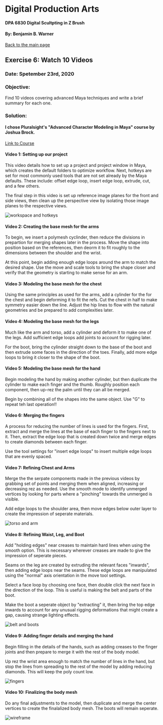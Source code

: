 # Digital Production Arts
#### DPA 6830 Digital Scultpting in Z Brush
#### By: Benjamin B. Warner

[Back to the main page](https://benwarnerdigitalarts.github.io/3Dworks/)

## Exercise 6: Watch 10 Videos
### Date: Spetember 23rd, 2020

### Objective:
Find 10 videos covering advanced Maya techniques and write a brief summary for each one.

### Solution:
#### I chose Pluralsight's "Advanced Character Modeling in Maya" course by Joshua Brock.

[Link to Course](https://app.pluralsight.com/library/courses/advanced-char-modeling-maya-2398/table-of-contents)

#### Video 1: Setting up our project

This video details how to set up a project and project window in Maya, which creates the default folders to optimize workflow.  Next, hotkeys are set for most commonly used tools that are not set already by the Maya defaults.  These include: offset edge loop, insert edge loop, extrude, cut, and a few others.

The final step in this video is set up reference image planes for the front and side views, then clean up the perspective view by isolating those image planes to the respective views.

![workspace and hotkeys](https://benwarnerdigitalarts.github.io/3Dworks/dpa8070/watch10videos/images/workspaceAndHotkeys.PNG)

#### Video 2: Creating the base mesh for the arms

To begin, we insert a polymesh cyclinder, then reduce the divisions in prepartion for merging shapes later in the process.  Move the shape into position based on the references, then deorm it to fit roughly to the dimensions between the shoulder and the wrist.

At this point, begin adding enough edge loops around the arm to match the desired shape.  Use the move and scale tools to bring the shape closer and verify that the geometry is starting to make sense for an arm.

#### Video 3: Modeling the base mesh for the chest

Using the same principles as used for the arms, add a cylinder for the for the chest and begin deforming it to fit the refs.  Cut the chest in half to make symmetry easier down the line.  Adjust the hip lines to flow with the natural geometries and be prepared to add complexities later.

#### Video 4: Modeling the base mesh for the legs

Much like the arm and torso, add a cylinder and deform it to make one of the legs.  Add sufficient edge loops add joints to account for rigging later.

For the boot, bring the cylinder straight down to the base of the boot and then extrude some faces in the direction of the toes.  Finally, add more edge loops to bring it closer to the shape of the boot.

#### Video 5: Modeling the base mesh for the hand

Begin modeling the hand by making another cylinder, but then duplicate the cylinder to make each finger and the thumb.  Roughly position each component, then up-rez the palm until they can all be merged.

Begin by combining all of the shapes into the same object. Use "G" to repeat teh last operation!!

#### Video 6: Merging the fingers

A process for reducing the number of lines is used for the fingers.  First, extract and merge the lines at the base of each finger to the fingers next to it.  Then, extract the edge loop that is created down twice and merge edges to create diamonds between each finger.

Use the tool settings for "insert edge loops" to insert multiple edge loops that are evenly spaced.

#### Video 7: Refining Chest and Arms

Merge the the serpate components made in the previous videos by grabbing set of points and merging them when aligned, increasing or decreasing rez as needed. Use the smooth mode to identify unmerged vertices by looking for parts where a "pinching" towards the unmerged is visible.

Add edge loops to the shoulder area, then move edges below outer layer to create the impression of seperate materials.

![torso and arm](https://benwarnerdigitalarts.github.io/3Dworks/dpa8070/watch10videos/images/torsoAndArm.PNG)

#### Video 8: Refining Waist, Leg, and Boot

Add "holding edges" near creases to maintain hard lines when using the smooth option.  This is necessary wherever creases are made to give the impression of seperate pieces.

Seams on the leg are created by extruding the relevant faces "inwards", then adding edge loops near the seams. These edge loops are manipulated using the "normal" axis orientation in the move tool settings.

Select a face loop by choosing one face, then double click the next face in the direction of the loop. This is useful is making the belt and parts of the boot.

Make the boot a seperate object by "extracting" it, then bring the top edge inwards to account for any unusual rigging deformations that might create a gap, causing strange lighting effects.

![belt and boots](https://benwarnerdigitalarts.github.io/3Dworks/dpa8070/watch10videos/images/beltAndBoots.PNG)

#### Video 9: Adding finger details and merging the hand

Begin filling in the details of the hands, such as adding creases to the finger joints and then prepare to merge it with the rest of the body model.

Up rez the wrist area enough to match the number of lines in the hand, but stop the lines from spreading to the rest of the model by adding reducing diamonds.  This will keep the poly count low.

![fingers](https://benwarnerdigitalarts.github.io/3Dworks/dpa8070/watch10videos/images/handDetails.PNG)

#### Video 10: Finalizing the body mesh

Do any final adjustments to the model, then duplicate and merge the center vertices to create the finalalized body mesh. The boots will remain seperate.

![wireframe](https://benwarnerdigitalarts.github.io/3Dworks/dpa8070/watch10videos/images/overallWireframe.PNG)




